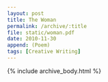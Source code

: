 ```yaml
---
layout: post
title: The Woman
permalink: /archive/:title
file: static/woman.pdf
date: 2010-11-30
append: (Poem)
tags: [Creative Writing]
---
```

{% include archive_body.html %}
